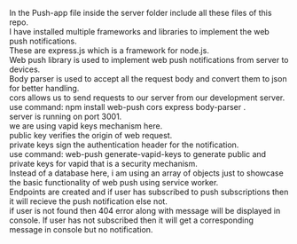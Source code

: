 In the Push-app file inside the server folder include all these files of this repo. <br>
I have installed multiple frameworks and libraries to implement the web push notifications. <br>
These are express.js which is a framework for node.js. <br>
Web push library is used to implement web push notifications from server to devices. <br>
Body parser is used to accept all the request body and convert them to json for better handling. <br>
cors allows us to send requests to our server from our development server. <br>
use command: npm install web-push cors express body-parser . <br>
server is running on port 3001. <br>
we are using vapid keys mechanism here. <br>
public key verifies the origin of web request. <br>
private keys sign the authentication header for the notification. <br>
use command: web-push generate-vapid-keys to generate public and private keys for vapid that is a security mechanism. <br>
Instead of a database here, i am using an array of objects just to showcase the basic functionality of web push using service worker. <br>
Endpoints are created and if user has subscribed to push subscriptions then it will recieve the push notification else not.  <br>
if user is not found then 404 error along with message will be displayed in console. If user has not subscribed then it will get a corresponding message in console but no notification. <br>
